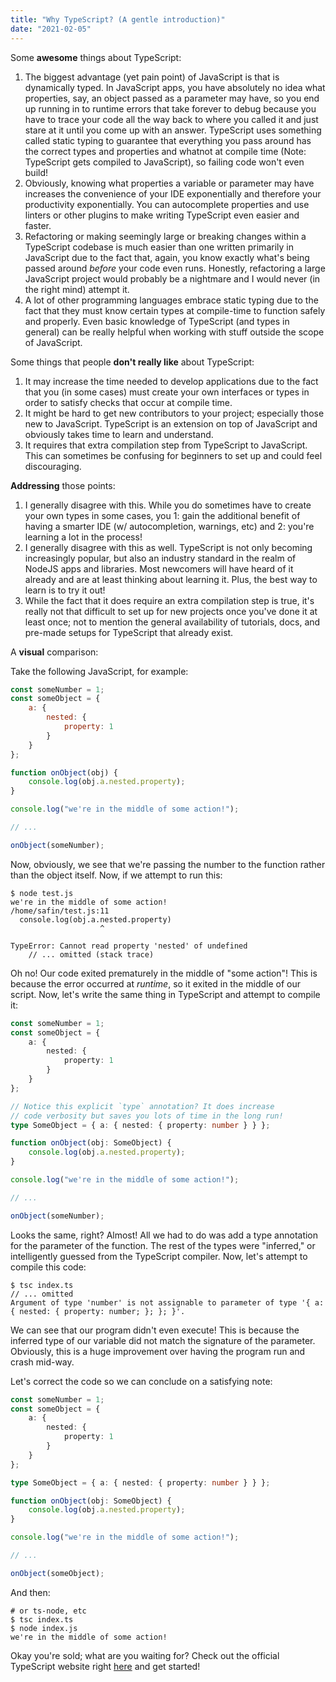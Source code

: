 ```yaml
---
title: "Why TypeScript? (A gentle introduction)"
date: "2021-02-05"
---
```


Some **awesome** things about TypeScript:

1. The biggest advantage (yet pain point) of JavaScript is that is dynamically typed. In JavaScript apps, you have absolutely no idea what properties, say, an object passed as a parameter may have, so you end up running in to runtime errors that take forever to debug because you have to trace your code all the way back to where you called it and just stare at it until you come up with an answer. TypeScript uses something called static typing to guarantee that everything you pass around has the correct types and properties and whatnot at compile time (Note: TypeScript gets compiled to JavaScript), so failing code won't even build!
2. Obviously, knowing what properties a variable or parameter may have increases the convenience of your IDE exponentially and therefore your productivity exponentially. You can autocomplete properties and use linters or other plugins to make writing TypeScript even easier and faster.
3. Refactoring or making seemingly large or breaking changes within a TypeScript codebase is much easier than one written primarily in JavaScript due to the fact that, again, you know exactly what's being passed around _before_ your code even runs. Honestly, refactoring a large JavaScript project would probably be a nightmare and I would never (in the right mind) attempt it.
4. A lot of other programming languages embrace static typing due to the fact that they must know certain types at compile-time to function safely and properly. Even basic knowledge of TypeScript (and types in general) can be really helpful when working with stuff outside the scope of JavaScript.

Some things that people **don't really like** about TypeScript:

1. It may increase the time needed to develop applications due to the fact that you (in some cases) must create your own interfaces or types in order to satisfy checks that occur at compile time.
2. It might be hard to get new contributors to your project; especially those new to JavaScript. TypeScript is an extension on top of JavaScript and obviously takes time to learn and understand.
3. It requires that extra compilation step from TypeScript to JavaScript. This can sometimes be confusing for beginners to set up and could feel discouraging.

**Addressing** those points:

1. I generally disagree with this. While you do sometimes have to create your own types in some cases, you 1: gain the additional benefit of having a smarter IDE (w/ autocompletion, warnings, etc) and 2: you're learning a lot in the process!
2. I generally disagree with this as well. TypeScript is not only becoming increasingly popular, but also an industry standard in the realm of NodeJS apps and libraries. Most newcomers will have heard of it already and are at least thinking about learning it. Plus, the best way to learn is to try it out!
3. While the fact that it does require an extra compilation step is true, it's really not that difficult to set up for new projects once you've done it at least once; not to mention the general availability of tutorials, docs, and pre-made setups for TypeScript that already exist.

A **visual** comparison:

Take the following JavaScript, for example:

```javascript
const someNumber = 1;
const someObject = {
	a: {
		nested: {
			property: 1
		}
	}
};

function onObject(obj) {
	console.log(obj.a.nested.property);
}

console.log("we're in the middle of some action!");

// ...

onObject(someNumber);
```

Now, obviously, we see that we're passing the number to the function rather than the object itself. Now, if we attempt to run this:

```text
$ node test.js
we're in the middle of some action!
/home/safin/test.js:11
  console.log(obj.a.nested.property)
                    ^

TypeError: Cannot read property 'nested' of undefined
    // ... omitted (stack trace)
```

Oh no! Our code exited prematurely in the middle of "some action"! This is because the error occurred at _runtime_, so it exited in the middle of our script. Now, let's write the same thing in TypeScript and attempt to compile it:

```typescript
const someNumber = 1;
const someObject = {
	a: {
		nested: {
			property: 1
		}
	}
};

// Notice this explicit `type` annotation? It does increase
// code verbosity but saves you lots of time in the long run!
type SomeObject = { a: { nested: { property: number } } };

function onObject(obj: SomeObject) {
	console.log(obj.a.nested.property);
}

console.log("we're in the middle of some action!");

// ...

onObject(someNumber);
```

Looks the same, right? Almost! All we had to do was add a type annotation for the parameter of the function. The rest of the types were "inferred," or intelligently guessed from the TypeScript compiler. Now, let's attempt to compile this code:

```text
$ tsc index.ts
// ... omitted
Argument of type 'number' is not assignable to parameter of type '{ a: { nested: { property: number; }; }; }'.
```

We can see that our program didn't even execute! This is because the inferred type of our variable did not match the signature of the parameter. Obviously, this is a huge improvement over having the program run and crash mid-way.

Let's correct the code so we can conclude on a satisfying note:

```typescript
const someNumber = 1;
const someObject = {
	a: {
		nested: {
			property: 1
		}
	}
};

type SomeObject = { a: { nested: { property: number } } };

function onObject(obj: SomeObject) {
	console.log(obj.a.nested.property);
}

console.log("we're in the middle of some action!");

// ...

onObject(someObject);
```

And then:

```text
# or ts-node, etc
$ tsc index.ts
$ node index.js
we're in the middle of some action!
```

Okay you're sold; what are you waiting for? Check out the official TypeScript website right [here](https://www.typescriptlang.org/) and get started!
